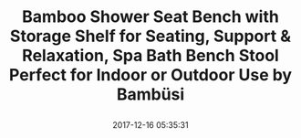 ---
title: > #shorten me
  Bamboo Shower Seat Bench with Storage Shelf for Seating, Support & Relaxation, Spa Bath Bench Stool Perfect for Indoor or Outdoor Use by Bambüsi
name: >
  Bamboo Shower Seat Bench with Storage Shelf for Seating, Support & Relaxation, Spa Bath Bench Stool Perfect for Indoor or Outdoor Use by Bambüsi
date: "2017-12-16 05:35:31"
buy_now: "https://www.amazon.com/Storage-Seating-Support-Relaxation-Bamb%C3%BCsi/dp/B019SDMZXY?SubscriptionId=AKIAIA5RBQIWQVTCUEUQ&tag=coldcutdeals-20&linkCode=xm2&camp=2025&creative=165953&creativeASIN=B019SDMZXY"
description_markdown: >-

  - ★ SUPPORTIVE BENCH FOR ALL YOUR SHOWER NEEDS - Being able to sit in the shower and let water stream on your body parts is refreshing and enjoyable. Whether you've been undergoing physical therapy, or have some ache on your feet, back, and knees, this bench is stable and comfortable for all your shower necessities

  - ★ SIMPLE, STURDY & ELEGANT DESIGN - We made this bench using the highest quality solid bamboo material with waterproof and antibacterial qualities. Commonly called shower stool, shower seat, or shower chair, this bamboo bench is very attractive inside your shower and features a built-in storage shelf to keep your spa accessories, wet towels, and shower tools for your convenience

  - ★ PERFECT FOR INDOOR OR OUTDOOR USE - One thing that makes this bamboo shower bench special is that it was designed with versatility and practicality in mind. You can use it as a bathroom furniture, bathtub storage organizer, or use it outside on the deck, lawn, RV and much more. It's very easy to assemble and functional

  - ★ PORTABLE & COMPACT - Our wood shower bench is small enough that it doesn't take up too much space in the shower stall. The bench measures 19" inches Long, 10 inches wide & 18" inches tall

  - ★ 100% SATISFIED OR YOUR MONEY BACK - Relaxation and support in the shower is what makes this wooden bamboo bench the BEST choice. You can buy with confidence knowing that if for any reason our product doesn't meet your standards, ship it back to us for a replacement or a full refund


tweet_id_str: "941904603087556608"
price: "$199.99"
list_price: "$149.99"
deal_price: "$49.99"
you_save: "$150.00 (75%)"
asin: "B019SDMZXY"
image: "https://images-na.ssl-images-amazon.com/images/I/51tyKTwSzPL.jpg"
---